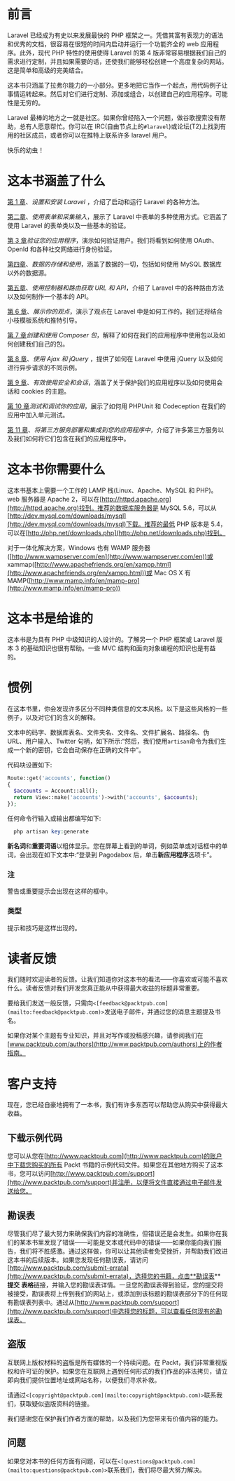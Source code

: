 # 前言

Laravel 已经成为有史以来发展最快的 PHP 框架之一。凭借其富有表现力的语法和优秀的文档，很容易在很短的时间内启动并运行一个功能齐全的 web 应用程序。此外，现代 PHP 特性的使用使得 Laravel 的第 4 版非常容易根据我们自己的需求进行定制，并且如果需要的话，还使我们能够轻松创建一个高度复杂的网站。这是简单和高级的完美结合。

这本书只涵盖了拉弗尔能力的一小部分。更多地把它当作一个起点，用代码例子让事情运转起来。然后对它们进行定制、添加或组合，以创建自己的应用程序。可能性是无穷的。

Laravel 最棒的地方之一就是社区。如果你曾经陷入一个问题，做谷歌搜索没有帮助，总有人愿意帮忙。你可以在 IRC(自由节点上的`#laravel`)或论坛(T2)上找到有用的社区成员，或者你可以在推特上联系许多 laravel 用户。

快乐的幼虫！

# 这本书涵盖了什么

[第 1 章](01.html "Chapter 1. Setting Up and Installing Laravel")、*设置和安装 Laravel* ，介绍了启动和运行 Laravel 的各种方法。

[第二章](02.html "Chapter 2. Using Forms and Gathering Input")、*使用表单和采集输入*，展示了 Laravel 中表单的多种使用方式。它涵盖了使用 Laravel 的表单类以及一些基本的验证。

[第 3 章](03.html "Chapter 3. Authenticating Your Application")*验证您的应用程序*，演示如何验证用户。我们将看到如何使用 OAuth、OpenId 和各种社交网络进行身份验证。

[第四章](04.html "Chapter 4. Storing and Using Data")、*数据的存储和使用*，涵盖了数据的一切，包括如何使用 MySQL 数据库以外的数据源。

[第五章](05.html "Chapter 5. Using Controllers and Routes for URLs and APIs")、*使用控制器和路由获取 URL 和 API*，介绍了 Laravel 中的各种路由方法以及如何制作一个基本的 API。

[第 6 章](06.html "Chapter 6. Displaying Your Views")、*展示你的观点*，演示了观点在 Laravel 中是如何工作的。我们还将结合小枝模板系统和推特引导。

[第 7 章](07.html "Chapter 7. Creating and Using Composer Packages")*创建和使用 Composer 包*，解释了如何在我们的应用程序中使用包以及如何创建我们自己的包。

[第 8 章](08.html "Chapter 8. Using Ajax and jQuery")、*使用 Ajax 和 jQuery* ，提供了如何在 Laravel 中使用 jQuery 以及如何进行异步请求的不同示例。

[第 9 章](09.html "Chapter 9. Using Security and Sessions Effectively")、*有效使用安全和会话*，涵盖了关于保护我们的应用程序以及如何使用会话和 cookies 的主题。

[第 10 章](10.html "Chapter 10. Testing and Debugging Your App")*测试和调试你的应用*，展示了如何用 PHPUnit 和 Codeception 在我们的应用中加入单元测试。

[第 11 章](11.html "Chapter 11. Deploying and Integrating Third-party Services into Your Application")、*将第三方服务部署和集成到您的应用程序中*，介绍了许多第三方服务以及我们如何将它们包含在我们的应用程序中。

# 这本书你需要什么

这本书基本上需要一个工作的 LAMP 栈(Linux、Apache、MySQL 和 PHP)。web 服务器是 Apache 2，可以在[http://httpd.apache.org](http://httpd.apache.org)找到。推荐的数据库服务器是 MySQL 5.6，可以从[http://dev.mysql.com/downloads/mysql](http://dev.mysql.com/downloads/mysql)下载。推荐的最低 PHP 版本是 5.4，可以在[http://php.net/downloads.php](http://php.net/downloads.php)找到。

对于一体化解决方案，Windows 也有 WAMP 服务器([http://www.wampserver.com/en](http://www.wampserver.com/en))或 xammap([http://www.apachefriends.org/en/xampp.html](http://www.apachefriends.org/en/xampp.html))或 Mac OS X 有 MAMP([http://www.mamp.info/en/mamp-pro](http://www.mamp.info/en/mamp-pro))

# 这本书是给谁的

这本书是为具有 PHP 中级知识的人设计的。了解另一个 PHP 框架或 Laravel 版本 3 的基础知识也很有帮助。一些 MVC 结构和面向对象编程的知识也是有益的。

# 惯例

在这本书里，你会发现许多区分不同种类信息的文本风格。以下是这些风格的一些例子，以及对它们的含义的解释。

文本中的码字、数据库表名、文件夹名、文件名、文件扩展名、路径名、伪 URL、用户输入、Twitter 句柄，如下所示:“然后，我们使用`artisan`命令为我们生成一个新的密钥，它会自动保存在正确的文件中”。

代码块设置如下:

```php
Route::get('accounts', function()
{
  $accounts = Account::all();
  return View::make('accounts')->with('accounts', $accounts);
});
```

任何命令行输入或输出都编写如下:

```php
  php artisan key:generate
```

**新名词**和**重要词语**以粗体显示。您在屏幕上看到的单词，例如菜单或对话框中的单词，会出现在如下文本中:“登录到 Pagodabox 后，单击**新应用程序**选项卡”。

### 注

警告或重要提示会出现在这样的框中。

### 类型

提示和技巧是这样出现的。

# 读者反馈

我们随时欢迎读者的反馈。让我们知道你对这本书的看法——你喜欢或可能不喜欢什么。读者反馈对我们开发您真正能从中获得最大收益的标题非常重要。

要给我们发送一般反馈，只需向`<[feedback@packtpub.com](mailto:feedback@packtpub.com)>`发送电子邮件，并通过您的消息主题提及书名。

如果你对某个主题有专业知识，并且对写作或投稿感兴趣，请参阅我们在[www.packtpub.com/authors](http://www.packtpub.com/authors)上的作者指南。

# 客户支持

现在，您已经自豪地拥有了一本书，我们有许多东西可以帮助您从购买中获得最大收益。

## 下载示例代码

您可以从您在[http://www.packtpub.com](http://www.packtpub.com)的账户中下载您购买的所有 Packt 书籍的示例代码文件。如果您在其他地方购买了这本书，您可以访问[http://www.packtpub.com/support](http://www.packtpub.com/support)并注册，以便将文件直接通过电子邮件发送给您。

## 勘误表

尽管我们尽了最大努力来确保我们内容的准确性，但错误还是会发生。如果你在我们的某本书里发现了错误——可能是文本或代码中的错误——如果你能向我们报告，我们将不胜感激。通过这样做，你可以让其他读者免受挫折，并帮助我们改进这本书的后续版本。如果您发现任何勘误表，请访问[http://www.packtpub.com/submit-errata](http://www.packtpub.com/submit-errata)，选择您的书籍，点击**勘误表** **提交** **表格**链接，并输入您的勘误表详情。一旦您的勘误表得到验证，您的提交将被接受，勘误表将上传到我们的网站上，或添加到该标题的勘误表部分下的任何现有勘误表列表中。通过从[http://www.packtpub.com/support](http://www.packtpub.com/support)中选择您的标题，可以查看任何现有的勘误表。

## 盗版

互联网上版权材料的盗版是所有媒体的一个持续问题。在 Packt，我们非常重视版权和许可证的保护。如果您在互联网上遇到任何形式的我们作品的非法拷贝，请立即向我们提供位置地址或网站名称，以便我们寻求补救。

请通过`<[copyright@packtpub.com](mailto:copyright@packtpub.com)>`联系我们，获取疑似盗版资料的链接。

我们感谢您在保护我们作者方面的帮助，以及我们为您带来有价值内容的能力。

## 问题

如果您对本书的任何方面有问题，可以在`<[questions@packtpub.com](mailto:questions@packtpub.com)>`联系我们，我们将尽最大努力解决。